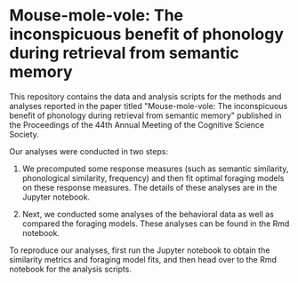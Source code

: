 # Mouse-mole-vole: The inconspicuous benefit of phonology during retrieval from semantic memory

This repository contains the data and analysis scripts for the methods and analyses reported in the paper titled "Mouse-mole-vole: The inconspicuous benefit of phonology during retrieval from semantic memory" published in the Proceedings of the 44th Annual Meeting of the Cognitive Science Society.

Our analyses were conducted in two steps:

1. We precomputed some response measures (such as semantic similarity, phonological similarity, frequency) and then fit optimal foraging models on these response measures. The details of these analyses are in the Jupyter notebook.

2. Next, we conducted some analyses of the behavioral data as well as compared the foraging models. These analyses can be found in the Rmd notebook.

To reproduce our analyses, first run the Jupyter notebook to obtain the similarity metrics and foraging model fits, and then head over to the Rmd notebook for the analysis scripts.
